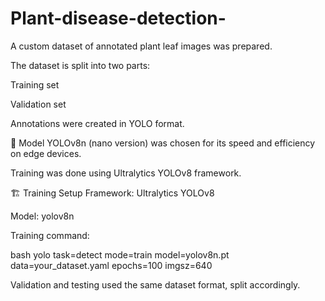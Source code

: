 # Plant-disease-detection-
A custom dataset of annotated plant leaf images was prepared.

The dataset is split into two parts:

Training set

Validation set

Annotations were created in YOLO format.

🧠 Model
YOLOv8n (nano version) was chosen for its speed and efficiency on edge devices.

Training was done using Ultralytics YOLOv8 framework.

🏗️ Training Setup
Framework: Ultralytics YOLOv8

Model: yolov8n

Training command:

bash
yolo task=detect mode=train model=yolov8n.pt data=your_dataset.yaml epochs=100 imgsz=640

Validation and testing used the same dataset format, split accordingly.
